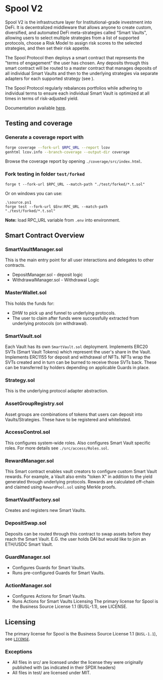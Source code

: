 # Spool V2

Spool V2 is the infrastructure layer for Institutional-grade investment into DeFi.
It is decentralized middleware that allows anyone to create custom, diversified, and automated DeFi meta-strategies called “Smart Vaults", allowing users to select multiple strategies from a list of supported protocols, choose a Risk Model to assign risk scores to the selected strategies, and then set their risk appetite.

The Spool Protocol then deploys a smart contract that represents the "terms of engagement" the user has chosen. Any deposits through this smart contract will be routed to a master contract that manages deposits of all individual Smart Vaults and then to the underlying strategies via separate adapters for each supported strategy (see ).

The Spool Protocol regularly rebalances portfolios while adhering to individual terms to ensure each individual Smart Vault is optimized at all times in terms of risk-adjusted yield.

Documentation available [here](https://archit3ct.gitbook.io/spool-v2-technical-documentation/).

## Testing and coverage

### Generate a coverage report with

```bash
forge coverage --fork-url $RPC_URL --report lcov
genhtml lcov.info --branch-coverage --output-dir coverage
```

Browse the coverage report by opening `./coverage/src/index.html`.

### Fork testing in folder `test/forked`

`forge t --fork-url $RPC_URL --match-path "./test/forked/*.t.sol"`

Or on windows you can use:

```
.\source.ps1
forge test --fork-url $Env:RPC_URL --match-path "./test/forked/*.t.sol"
```

**Note:** load RPC_URL variable from `.env` into environment.

## Smart Contract Overview

### SmartVaultManager.sol

This is the main entry point for all user interactions and delegates to other contracts.

- DepositManager.sol - deposit logic
- WithdrawalManager.sol - Withdrawal Logic

### MasterWallet.sol

This holds the funds for:

- DHW to pick up and funnel to underlying protocols.
- The user to claim after funds were successfully extracted from underlying protocols (on withdrawal).

### SmartVault.sol

Each Vault has its own `SmartVault.sol` deployment.
Implements ERC20 SVTs (Smart Vault Tokens) which represent the user's share in the Vault.
Implements ERC1155 for deposit and withdrawal of NFTs.
NFTs wrap the SVTs created and in turn can be burned to receive those SVTs back.
These can be transferred by holders depending on applicable Guards in place.

### Strategy.sol

This is the underlying protocol adapter abstraction.

### AssetGroupRegistry.sol

Asset groups are combinations of tokens that users can deposit into Vaults/Strategies.
These have to be registered and whitelisted.

### AccessControl.sol

This configures system-wide roles.
Also configures Smart Vault specific roles.
For more details see `./src/access/Roles.sol`.

### RewardManager.sol

This  Smart contract enables vault creators to configure custom Smart Vault rewards.
For example, a Vault also emits "token X" in addition to the yield generated through underlying protocols.
Rewards are calculated off-chain and claimed using `RewardPool.sol` using Merkle proofs.

### SmartVaultFactory.sol

Creates and registers new Smart Vaults.

### DepositSwap.sol

Deposits can be routed through this contract to swap assets before they reach the Smart Vault.
E.G. the user holds DAI but would like to join an ETH/USDC Smart Vault.

### GuardManager.sol

- Configures Guards for Smart Vaults.
- Runs pre-configured Guards for Smart Vaults.

### ActionManager.sol

- Configures Actions for Smart Vaults.
- Runs Actions for Smart Vaults
  Licensing
  The primary license for Spool is the Business Source License 1.1 (BUSL-1.1), see LICENSE.

## Licensing

The primary license for Spool is the Business Source License 1.1 (`BUSL-1.1`), see [`LICENSE`](./LICENSE).

### Exceptions

- All files in src/ are licensed under the license they were originally published with (as indicated in their SPDX headers)
- All files in test/ are licensed under MIT.
